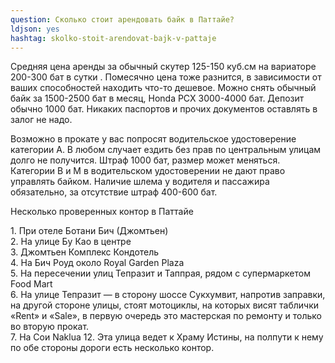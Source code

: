 ```yaml
---
question: Сколько стоит арендовать байк в Паттайе?
ldjson: yes
hashtag: skolko-stoit-arendovat-bajk-v-pattaje
---
```


 Средняя цена аренды за обычный скутер 125-150 куб.см на вариаторе 200-300 бат в сутки . Помесячно цена тоже разнится, в зависимости от ваших способностей находить что-то дешевое. Можно снять обычный байк за 1500-2500 бат в месяц, Honda PCX 3000-4000 бат. Депозит обычно 1000 бат. Никаких паспортов и прочих документов оставлять в залог не надо.

 Возможно в прокате у вас попросят водительское удостоверение категории А. В любом случает ездить без прав по центральным улицам долго не получится. Штраф 1000 бат, размер может меняться. Категории В и М в водительском удостоверении не дают право управлять байком. Наличие шлема у водителя и пассажира обязательно, за отсутствие штраф 400-600 бат.

 Несколько проверенных контор в Паттайе  
  
1\. При отеле Ботани Бич (Джомтьен)   
2\. На улице Бу Као в центре  
3\. Джомтьен Комплекс Кондотель   
4\. На Бич Роуд около Royal Garden Plaza   
5\. На пересечении улиц Тепразит и Таппрая, рядом с супермаркетом Food Mart   
6\. На улице Тепразит — в сторону шоссе Сукхумвит, напротив заправки, на другой стороне улицы, стоят мотоциклы, на которых висят таблички «Rent» и «Sale», в первую очередь это мастерская по ремонту и только во вторую прокат.   
7\. На Сои Naklua 12. Эта улица ведет к Храму Истины, на полпути к нему по обе стороны дороги есть несколько контор.